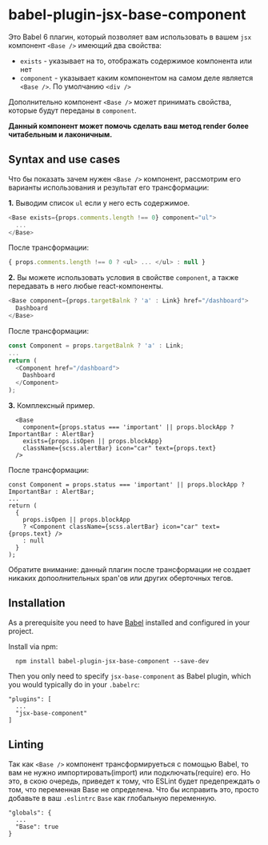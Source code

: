 # babel-plugin-jsx-base-component

Это Babel 6 плагин, который позволяет вам использовать в вашем `jsx` компонент
`<Base />`  имеющий два свойства:
- `exists` - указывает на то, отображать содержимое компонента или нет
- `component` - указывает каким компонентом на самом деле является `<Base />`. По умолчанию `<div />`

Дополнительно компонент `<Base />` может принимать свойства, которые будут
переданы в `component`.

**Данный компонент может помочь сделать ваш метод render более читабельным и лаконичным.**

## Syntax and use cases
Что бы показать зачем нужен `<Base />` компонент, рассмотрим его варианты использования
и результат его трансформации:

**1.** Выводим список `ul` если у него есть содержимое.
```javascript
<Base exists={props.comments.length !== 0} component="ul">
  ...
</Base>
```
После трансформации:
```javascript
{ props.comments.length !== 0 ? <ul> ... </ul> : null }
```


**2.** Вы можете использовать условия в свойстве `component`, а также передавать в
него любые react-компоненты.
```javascript
<Base component={props.targetBalnk ? 'a' : Link} href="/dashboard">
  Dashboard
</Base>
```
После трансформации:
```javascript
const Component = props.targetBalnk ? 'a' : Link;
...
return (
  <Component href="/dashboard">
    Dashboard
  </Component>
);
```


**3.** Комплексный пример.
```
  <Base
    component={props.status === 'important' || props.blockApp ? ImportantBar : AlertBar}
    exists={props.isOpen || props.blockApp}
    className={scss.alertBar} icon="car" text={props.text}
  />
```
После трансформации:
```
const Component = props.status === 'important' || props.blockApp ? ImportantBar : AlertBar;
...
return (
  {
    props.isOpen || props.blockApp
    ? <Component className={scss.alertBar} icon="car" text={props.text} />
    : null
  }
);
```

Обратите внимание: данный плагин после трансформации не создает никаких
допоолнительных span'ов или других оберточных тегов.


## Installation
As a prerequisite you need to have [Babel](https://github.com/babel/babel) installed and configured in your project.

Install via npm:

```
  npm install babel-plugin-jsx-base-component --save-dev
```

Then you only need to specify `jsx-base-component` as Babel plugin, which you would typically do in your `.babelrc`:
```
"plugins": [
  ...
  "jsx-base-component"
]
```

## Linting
Так как `<Base />` компонент трансформируеться с помощью Babel, то вам не нужно
импортировать(import) или подключать(require) его. Но это, в скою очередь,
приведет к тому, что ESLint будет предепреждать о том, что переменная
Base не определена.
Что бы исправить это, просто добавьте в ваш `.eslintrc` `Base` как глобальную
переменную.
```
"globals": {
  ...
  "Base": true
}
```
